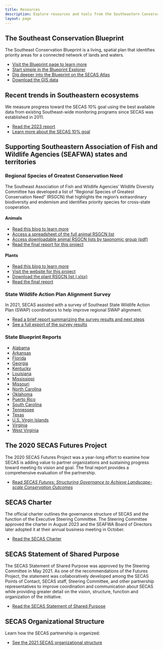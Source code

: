 ```yaml
---
title: Resources
description: Explore resources and tools from the Southeastern Conservation Adaptation Strategy.
layout: page
---
```

## The Southeast Conservation Blueprint

The Southeast Conservation Blueprint is a living, spatial plan that identifies priority areas for a connected network of lands and waters. 
<ul><li><a href="../blueprint">Visit the Blueprint page to learn more</a></li>
  <li><a href="https://blueprint.geoplatform.gov/southeast/">Start simple in the Blueprint Explorer</a></li>
  <li><a href="https://secas-fws.hub.arcgis.com/pages/blueprint">Dig deeper into the Blueprint on the SECAS Atlas</a></li>
  <li><a href="https://secassoutheast.org/blueprint-data-download">Download the GIS data</a></li></ul>

## Recent trends in Southeastern ecosystems

We measure progress toward the SECAS 10% goal using the best available data from existing Southeast-wide monitoring programs since SECAS was established in 2011.
<ul><li><a href="../pdf/SECAS-goal-report-2023.pdf">Read the 2023 report</a></li>
  <li><a href="../our-goal">Learn more about the SECAS 10% goal</a></li></ul>
  
## Supporting Southeastern Association of Fish and Wildlife Agencies (SEAFWA) states and territories

### Regional Species of Greatest Conservation Need

The Southeast Association of Fish and Wildlife Agencies’ Wildlife Diversity Committee has developed a list of “Regional Species of Greatest Conservation Need” (RSGCN) that highlights the region’s extraordinary biodiversity and endemism and identifies priority species for cross-state cooperation.

#### Animals

<ul><li><a href="../2019/09/30/Priorities-for-Conservation-in-Southeastern-States.html">Read this blog to learn more</a></li>
  <li><a href="https://georgiabiodiversity.org/natels/sersgcn">Access a spreadsheet of the full animal RSGCN list</a></li>
  <li><a href="https://www.nwf.org/Our-Work/Wildlife-Conservation/southeast-regional-priority-species">Access downloadable animal RSGCN lists by taxonomic group (pdf)</a></li>
  <li><a href="../pdf/SEAFWA_RSGCN_Final_Report_20190715.pdf">Read the final report for this project</a></li></ul>

#### Plants
<ul><li><a href="../2023/12/18/The-nations-first-RSGCN-list-for-plants.html">Read this blog to learn more</a></li>
  <li><a href="https://www.se-pca.org/southeastern-plants-rsgcn/">Visit the website for this project</a></li>
  <li><a href="https://www.se-pca.org/southeastern-plants-rsgcn-list-2/">Download the plant RSGCN list (.xlsx)</a></li>
  <li><a href="https://www.se-pca.org/wp-content/uploads/2023/10/SE-PCA_publication_final_Booklet_23.pdf">Read the final report</a></li></ul>

### State Wildlife Action Plan Alignment Survey

In 2021, SECAS assisted with a survey of Southeast State Wildlife Action Plan (SWAP) coordinators to help improve regional SWAP alignment.

<ul><li><a href="../pdf/SWAP_alignment_survey_results_2021.pdf">Read a brief report summarizing the survey results and next steps</a></li>
  <li><a href="../pdf/2021SWAPCoordinatorSurvey_Results_20210902.pdf">See a full export of the survey results</a></li></ul>
  
### State Blueprint Reports

- [Alabama](https://secassoutheast.org/pdf/Alabama_Blueprint2023_report.pdf)
- [Arkansas](https://secassoutheast.org/pdf/Arkansas_Blueprint2023_report.pdf)
- [Florida](https://secassoutheast.org/pdf/Florida_Blueprint2023_report.pdf)
- [Georgia](https://secassoutheast.org/pdf/Georgia_Blueprint2023_report.pdf)
- [Kentucky](https://secassoutheast.org/pdf/Kentucky_Blueprint2023_report.pdf)
- [Louisiana](https://secassoutheast.org/pdf/Louisiana_Blueprint2023_report.pdf)
- [Mississippi](https://secassoutheast.org/pdf/Mississippi_Blueprint2023_report.pdf)
- [Missouri](https://secassoutheast.org/pdf/Missouri_Blueprint2023_report.pdf)
- [North Carolina](https://secassoutheast.org/pdf/North_Carolina_Blueprint2023_report.pdf)
- [Oklahoma](https://secassoutheast.org/pdf/Oklahoma_Blueprint2023_report.pdf)
- [Puerto Rico](https://secassoutheast.org/pdf/Puerto_Rico_Blueprint2023_report.pdf)
- [South Carolina](https://secassoutheast.org/pdf/South_Carolina_Blueprint2023_report.pdf)
- [Tennessee](https://secassoutheast.org/pdf/Tennessee_Blueprint2023_report.pdf)
- [Texas](https://secassoutheast.org/pdf/Texas_Blueprint2023_report.pdf)
- [U.S. Virgin Islands](https://secassoutheast.org/pdf/United_States_Virgin_Islands_Blueprint2023_report.pdf)
- [Virginia](https://secassoutheast.org/pdf/Virginia_Blueprint2023_report.pdf)
- [West Virginia](https://secassoutheast.org/pdf/West_Virginia_Blueprint2023_report.pdf)
  
## The 2020 SECAS Futures Project

The 2020 SECAS Futures Project was a year-long effort to examine how SECAS is adding value to partner organizations and sustaining progress toward meeting its vision and goal. The final report provides a comprehensive evaluation of the partnership.
<ul><li><a href="http://secassoutheast.org/pdf/SECAS_Futures_final_report_March_2021.pdf">Read <i>SECAS Futures: Structuring Governance to Achieve Landscape-scale Conservation Outcomes</i></a></li></ul>

## SECAS Charter

The official charter outlines the governance structure of SECAS and the function of the Executive Steering Committee. The Steering Committee approved the charter in August 2023 and the SEAFWA Board of Directors later adopted it at their annual business meeting in October.

<ul><li><a href="http://secassoutheast.org/pdf/SECAS_Charter_FINAL_10-18-23.pdf">Read the SECAS Charter</a></li></ul>

## SECAS Statement of Shared Purpose

The SECAS Statement of Shared Purpose was approved by the Steering Committee in May 2021. As one of the recommendations of the Futures Project, the statement was collaboratively developed among the SECAS Points of Contact, SECAS staff, Steering Committee, and other partnership representatives to improve coordination and communication about SECAS while providing greater detail on the vision, structure, function and organization of the initiative.

<ul><li><a href="http://secassoutheast.org/pdf/SECAS_final_Purpose_Statement_approved_5-24-2021.pdf">Read the SECAS Statement of Shared Purpose</a></li></ul>

## SECAS Organizational Structure

Learn how the SECAS partnership is organized:

<ul><li><a href="http://secassoutheast.org/pdf/SECAS_Org_Structure_2021.pdf">See the 2021 SECAS organizational structure</a></li></ul>
